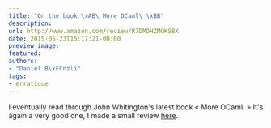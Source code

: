 ```yaml
---
title: "On the book \xAB\_More OCaml\_\xBB"
description:
url: http://www.amazon.com/review/R7DMDHZMOKS8X
date: 2015-05-23T15:17:21-00:00
preview_image:
featured:
authors:
- "Daniel B\xFCnzli"
tags:
- erratique
---
```


<p>I eventually read through John Whitington's latest book &laquo;&nbsp;More OCaml.&nbsp;&raquo; It's again a very good one, I made a small review <a href="http://www.amazon.com/review/R7DMDHZMOKS8X">here</a>.</p>
